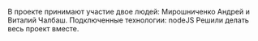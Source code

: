 В проекте принимают участие двое людей: Мирошниченко Андрей и Виталий Чалбаш.
Подключенные технологии: nodeJS
Решили делать весь проект вместе.
